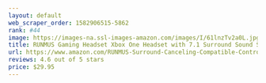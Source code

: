 ```yaml
---
layout: default 
﻿web_scraper_order: 1582906515-5862
rank: #44
image: https://images-na.ssl-images-amazon.com/images/I/61lnzTv2a0L.jpg
title: RUNMUS Gaming Headset Xbox One Headset with 7.1 Surround Sound Stereo, PS4 Headset with…
url: https://www.amazon.com/RUNMUS-Surround-Canceling-Compatible-Controller/dp/B07GRM747Y/ref=zg_mw_pc_44?_encoding=UTF8&psc=1&refRID=XJT42DXBBEE9H9WCHFME
reviews: 4.6 out of 5 stars
price: $29.95 
---
```

